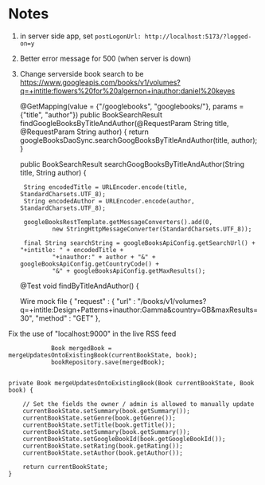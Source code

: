 # Notes #

1. in server side app, set 
   `postLogonUrl: http://localhost:5173/?logged-on=y`



2. Better error message for 500 (when server is down)

3. Change serverside book search to be
https://www.googleapis.com/books/v1/volumes?q=+intitle:flowers%20for%20algernon+inauthor:daniel%20keyes


    @GetMapping(value = {"/googlebooks", "googlebooks/"}, params = {"title", "author"})
    public BookSearchResult findGoogleBooksByTitleAndAuthor(@RequestParam String title, @RequestParam String author) {
        return googleBooksDaoSync.searchGoogBooksByTitleAndAuthor(title, author);
    }


    public BookSearchResult searchGoogBooksByTitleAndAuthor(String title, String author) {

        String encodedTitle = URLEncoder.encode(title, StandardCharsets.UTF_8);
        String encodedAuthor = URLEncoder.encode(author, StandardCharsets.UTF_8);

        googleBooksRestTemplate.getMessageConverters().add(0,
                new StringHttpMessageConverter(StandardCharsets.UTF_8));

        final String searchString = googleBooksApiConfig.getSearchUrl() + "+intitle: " + encodedTitle +
                "+inauthor:" + author + "&" + googleBooksApiConfig.getCountryCode() +
                "&" + googleBooksApiConfig.getMaxResults();

   @Test
   void findByTitleAndAuthor() {

   Wire mock file
   {
  "request" : {
    "url" : "/books/v1/volumes?q=+intitle:Design+Patterns+inauthor:Gamma&country=GB&maxResults=30",
    "method" : "GET"
  },

Fix the use of "localhost:9000" in the live RSS feed


                Book mergedBook = mergeUpdatesOntoExistingBook(currentBookState, book);
                bookRepository.save(mergedBook);


    private Book mergeUpdatesOntoExistingBook(Book currentBookState, Book book) {

        // Set the fields the owner / admin is allowed to manually update
        currentBookState.setSummary(book.getSummary());
        currentBookState.setGenre(book.getGenre());
        currentBookState.setTitle(book.getTitle());
        currentBookState.setSummary(book.getSummary());
        currentBookState.setGoogleBookId(book.getGoogleBookId());
        currentBookState.setRating(book.getRating());
        currentBookState.setAuthor(book.getAuthor());

        return currentBookState;
    }

